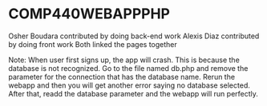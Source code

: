 # COMP440WEBAPPPHP

Osher Boudara contributed by doing back-end work
Alexis Diaz contributed by doing front work
Both linked the pages together 


Note: When user first signs up, the app will crash. This is because the database is not recognized. Go to the file named db.php and remove the parameter for the connection that has the database name. Rerun the webapp and then you will get another error saying no database selected. After that, readd the database parameter and the webapp will run perfectly.
